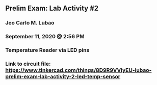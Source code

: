 ##  Prelim Exam: Lab Activity #2
### Jeo Carlo M. Lubao
### September 11, 2020 @ 2:56 PM
### Temperature Reader via LED pins

### Link to circuit file: https://www.tinkercad.com/things/8D9R9VViyEU-lubao-prelim-exam-lab-activity-2-led-temp-sensor
